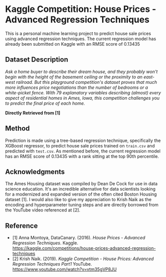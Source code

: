 # Kaggle Competition: House Prices - Advanced Regression Techniques
This is a personal machine learning project to predict house sale prices using advanced regression techniques.
The current regression model has already been submitted on Kaggle with an RMSE score of 0.13435

## Dataset Description
_Ask a home buyer to describe their dream house, and they probably won't begin with the height of the basement ceiling or the proximity to an east-west railroad. But this playground competition's dataset proves that much more influences price negotiations than the number of bedrooms or a white-picket fence.
With 79 explanatory variables describing (almost) every aspect of residential homes in Ames, Iowa, this competition challenges you to predict the final price of each home._

**Directly Retrieved from [1]**

## Method
Prediction is made using a tree-based regression technique, specifically the XGBoost regressor, to predict house sale prices trained on `train.csv` and predicted with `test.csv`.
As mentioned before, the current regression model has an RMSE score of 0.13435 with a rank sitting at the top 90th percentile.

## Acknowledgments
The Ames Housing dataset was compiled by Dean De Cock for use in data science education. It's an incredible alternative for data scientists looking for a modernized and expanded version of the often cited Boston Housing dataset [1].
I would also like to give my appreciation to Krish Naik as the encoding and hyperparameter tuning steps and are directly borrowed from the YouTube video referenced at [2].

## Reference
- [1] Anna Montoya, DataCanary. (2016). _House Prices - Advanced Regression Techniques_. Kaggle. https://kaggle.com/competitions/house-prices-advanced-regression-techniques
- [2] Krish Naik. (2019). _Kaggle Competition - House Prices: Advanced Regression Techniques Part1_ YouTube. https://www.youtube.com/watch?v=vtm35gVP8JU
